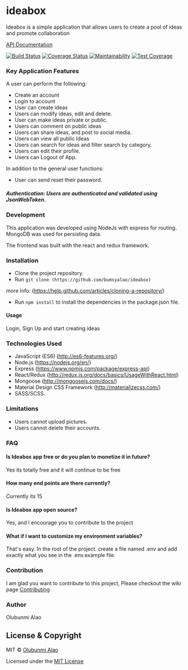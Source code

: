 # ideabox
Ideabox is a simple application that allows users to create a pool of ideas and promote collaboration

[API Documentation](https://ideabox1.docs.apiary.io/)

[![Build Status](https://travis-ci.org/bumsyalao/ideabox.svg?branch=develop)](https://travis-ci.org/bumsyalao/ideabox)
[![Coverage Status](https://coveralls.io/repos/github/bumsyalao/ideabox/badge.svg?branch=develop)](https://coveralls.io/github/bumsyalao/ideabox?branch=develop)
[![Maintainability](https://api.codeclimate.com/v1/badges/a99a88d28ad37a79dbf6/maintainability)](https://codeclimate.com/github/codeclimate/codeclimate/maintainability)
[![Test Coverage](https://api.codeclimate.com/v1/badges/a99a88d28ad37a79dbf6/test_coverage)](https://codeclimate.com/github/codeclimate/codeclimate/test_coverage)
### Key Application Features

A user can perform the following: 
- Create an account 
- Login to account 
- User can create ideas
- Users can modify ideas, edit and delete. 
- User can make ideas private or public.
- Users can comment on public ideas
- Users can share ideas, and post to social media.
- Users can view all public Ideas
- Users can search for ideas and filter search by category.
- Users can edit their profile.
- Users can Logout of App.

In addition to the general user functions:
- User can send reset their password.

##### Authentication: Users are authenticated and validated using JsonWebToken.

### Development

This application was developed using NodeJs with express for routing. MongoDB was used for persisting data.

The frontend was built with the react and redux framework.

### Installation

- Clone the project repository.
- Run ```git clone (https://github.com/bumsyalao/ideabox)```

more info: (https://help.github.com/articles/cloning-a-repository/)
- Run ``` npm install ``` to install the dependencies in the package.json file.

#### Usage

Login, Sign Up and start creating ideas

### Technologies Used

- JavaScript (ES6) (http://es6-features.org/)
- Node.js (https://nodejs.org/en/)
- Express (https://www.npmjs.com/package/express-api)
- React/Redux (http://redux.js.org/docs/basics/UsageWithReact.html)
- Mongoose (http://mongoosejs.com/docs/)
- Material Design CSS Framework (http://materializecss.com/)
- SASS/SCSS.

### Limitations
+ Users cannot upload pictures.
+ Users cannot delete their accounts.

### FAQ
#### Is Ideabox app free or do you plan to monetize it in future?
Yes its totally free and it will continue to be free

#### How many end points are there currently?
Currently its 15

#### Is Ideabox app open source?
Yes, and I encourage you to contribute to the project

#### What if I want to customize my environment variables?
That's easy. In the root of the project. create a file named .env and add exactly what you see in the .env.example file.


### Contribution
I am glad you want to contribute to this project, Please checkout the wiki page [Contributing](https://github.com/bumsyalao/ideabox/wiki/Contributing)

### Author
Olubunmi Alao
## License & Copyright
MIT © [Olubunmi Alao](https://github.com/bumsyalao)

Licensed under the [MIT License](LICENSE)
